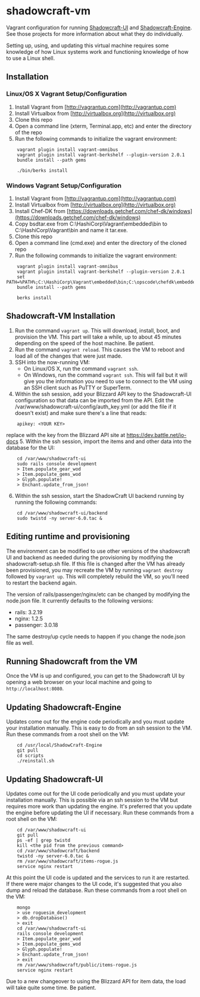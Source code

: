 shadowcraft-vm
==============

Vagrant configuration for running [Shadowcraft-UI](https://github.com/cheald/shadowcraft-ui) and [Shadowcraft-Engine](https://github.com/dazer/ShadowCraft-Engine).  See those projects for more information about what they do individually.

Setting up, using, and updating this virtual machine requires some knowledge of how Linux systems work and functioning knowledge of how to use a Linux shell.

## Installation

### Linux/OS X Vagrant Setup/Configuration

1. Install Vagrant from [http://vagrantup.com](http://vagrantup.com)
2. Install Virtualbox from [http://virtualbox.org](http://virtualbox.org)
3. Clone this repo
4. Open a command line (xterm, Terminal.app, etc) and enter the directory of the repo
5. Run the following commands to initialize the vagrant environment:
```
    vagrant plugin install vagrant-omnibus
    vagrant plugin install vagrant-berkshelf --plugin-version 2.0.1
    bundle install --path gems
    
    ./bin/berks install
```

### Windows Vagrant Setup/Configuration

1. Install Vagrant from [http://vagrantup.com](http://vagrantup.com)
2. Install Virtualbox from [http://virtualbox.org](http://virtualbox.org)
3. Install Chef-DK from [https://downloads.getchef.com/chef-dk/windows](https://downloads.getchef.com/chef-dk/windows)
4. Copy bsdtar.exe from C:\HashiCorp\Vagrant\embedded\bin to C:\HashiCorp\Vagrant\bin and name it tar.exe.
4. Clone this repo
6. Open a command line (cmd.exe) and enter the directory of the cloned repo
5. Run the following commands to initialize the vagrant environment:
```
    vagrant plugin install vagrant-omnibus
    vagrant plugin install vagrant-berkshelf --plugin-version 2.0.1
    set PATH=%PATH%;C:\HashiCorp\Vagrant\embedded\bin;C:\opscode\chefdk\embedded\bin
    bundle install --path gems
    
    berks install
```

## Shadowcraft-VM Installation

1. Run the command `vagrant up`.  This will download, install, boot, and provision the VM.  This part will take a while, up to about 45 minutes depending on the speed of the host machine. Be patient.
2. Run the command `vagrant reload`.  This causes the VM to reboot and load all of the changes that were just made.
3. SSH into the now-running VM:
   - On Linux/OS X, run the command `vagrant ssh`.
   - On Windows, run the command `vagrant ssh`.  This will fail but it will give you the information you need to use to connect to the VM using an SSH client such as PuTTY or SuperTerm.
4. Within the ssh session, add your Blizzard API key to the Shadowcraft-UI configuration so that data can be imported from the API.  Edit the /var/www/shadowcraft-ui/config/auth_key.yml (or add the file if it doesn't exist) and make sure there's a line that reads:
```
    apikey: <YOUR KEY>
```
replace <YOUR KEY> with the key from the Blizzard API site at https://dev.battle.net/io-docs
5. Within the ssh session, import the items and and other data into the database for the UI:
```
    cd /var/www/shadowcraft-ui
    sudo rails console development
    > Item.populate_gear_wod
    > Item.populate_gems_wod
    > Glyph.populate!
    > Enchant.update_from_json!
```
6. Within the ssh session, start the ShadowCraft UI backend running by running the following commands:
```
    cd /var/www/shadowcraft-ui/backend
    sudo twistd -ny server-6.0.tac &
```

## Editing runtime and provisioning

The environment can be modified to use other versions of the shadowcraft UI and backend as needed during the provisioning by modifying the shadowcraft-setup.sh file.  If this file is changed after the VM has already been provisioned, you may recreate the VM by running `vagrant destroy` followed by `vagrant up`.  This will completely rebuild the VM, so you'll need to restart the backend again.

The version of rails/passenger/nginx/etc can be changed by modifying the node.json file.  It currently defaults to the following versions:

* rails: 3.2.19
* nginx: 1.2.5
* passenger: 3.0.18

The same destroy/up cycle needs to happen if you change the node.json file as well.

## Running Shadowcraft from the VM

Once the VM is up and configured, you can get to the Shadowcraft UI by opening a web browser on your local machine and going to `http://localhost:8080`.

## Updating Shadowcraft-Engine

Updates come out for the engine code periodically and you must update your installation manually.  This is easy to do from an ssh session to the VM.  Run these commands from a root shell on the VM:
```
    cd /usr/local/ShadowCraft-Engine
    git pull
    cd scripts
    ./reinstall.sh
```

## Updating Shadowcraft-UI

Updates come out for the UI code periodically and you must update your installation manually.  This is possible via an ssh session to the VM but requires more work than updating the engine.  It's preferred that you update the engine before updating the UI if necessary.  Run these commands from a root shell on the VM:
```
	cd /var/www/shadowcraft-ui
	git pull
	ps -ef | grep twistd
	kill <the pid from the previous command>
	cd /var/www/shadowcraft/backend
	twistd -ny server-6.0.tac &
	rm /var/www/shadowcraft/items-rogue.js
	service nginx restart
```
At this point the UI code is updated and the services to run it are restarted.  If there were major changes to the UI code, it's suggested that you also dump and reload the database.  Run these commands from a root shell on the VM:
```
	mongo
	> use roguesim_development
	> db.dropDatabase()
	> exit
	cd /var/www/shadowcraft-ui
	rails console development
	> Item.populate_gear_wod
	> Item.populate_gems_wod
	> Glyph.populate!
	> Enchant.update_from_json!
	> exit
	rm /var/www/shadowcraft/public/items-rogue.js
	service nginx restart
```
Due to a new changeover to using the Blizzard API for item data, the load will take quite some time.  Be patient.
